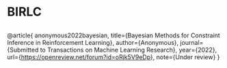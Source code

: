 # BIRLC




## 

@article{
anonymous2022bayesian,
title={Bayesian Methods for Constraint Inference in Reinforcement Learning},
author={Anonymous},
journal={Submitted to Transactions on Machine Learning Research},
year={2022},
url={https://openreview.net/forum?id=oRjk5V9eDp},
note={Under review}
}
